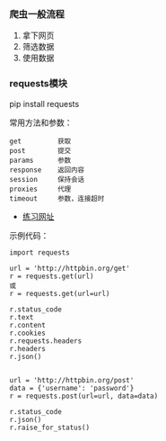 ### 爬虫一般流程 ###
1. 拿下网页
2. 筛选数据
3. 使用数据

### requests模块 ###

pip install requests

常用方法和参数：

	get			获取
	post		提交
	params 		参数
	response	返回内容
	session		保持会话
	proxies		代理
	timeout		参数，连接超时

- [练习网址](http://httpbin.org)

示例代码：

	import requests
	
	url = 'http://httpbin.org/get'
	r = requests.get(url)
	或
	r = requests.get(url=url)
	
	r.status_code
	r.text
	r.content
	r.cookies
	r.requests.headers
	r.headers
	r.json()


	url = 'http://httpbin.org/post'
	data = {'username': 'password'}
	r = requests.post(url=url, data=data)
	
	r.status_code
	r.json()
	r.raise_for_status()
